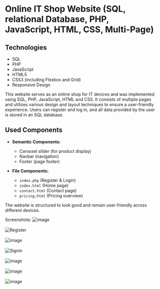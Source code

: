 # Online IT Shop Website (SQL, relational Database, PHP, JavaScript, HTML, CSS, Multi-Page)

## Technologies

- SQL
- PHP
- JavaScript
- HTML5
- CSS3 (including Flexbox and Grid)
- Responsive Design

This website serves as an online shop for IT devices and was implemented using SQL, PHP, JavaScript, HTML and CSS. It consists of multiple pages and utilizes various design and layout techniques to ensure a user-friendly experience. Users can register and log in, and all data provided by the user is stored in an SQL database.

## Used Components

- **Semantic Components:**
  - Carousel slider (for product display)
  - Navbar (navigation)
  - Footer (page footer)

- **File Components:**
  - `index.php` (Register & Login)
  - `index.html` (Home page)
  - `contact.html` (Contact page)
  - `pricing.html` (Pricing overview)

The website is structured to look good and remain user-friendly across different devices.


Screenshots:
![image](https://github.com/user-attachments/assets/eef3cfd1-224c-454d-9f9f-1de4a561ebc6)
<br />
<br />
![Register](https://github.com/user-attachments/assets/6f35b798-fa2d-4be2-861c-eb3af01b1ca0)
<br />
<br />
![image](https://github.com/user-attachments/assets/ef063766-fd6b-462d-b2ca-dbde0c17096c)
<br />
<br />
![Signin](https://github.com/user-attachments/assets/f4503543-7f4c-4335-b7b9-fa2a96c9c68b)
<br />
<br />
![image](https://github.com/user-attachments/assets/046d9d51-95ca-463f-8055-f6f7bac3b12b)
<br />
<br />
![image](https://github.com/user-attachments/assets/735eb28b-c1f9-46bb-8401-f426bbe1af50)
<br />
<br />
![image](https://github.com/user-attachments/assets/ded32b6d-b90a-47b3-9add-25b2a9263047)
